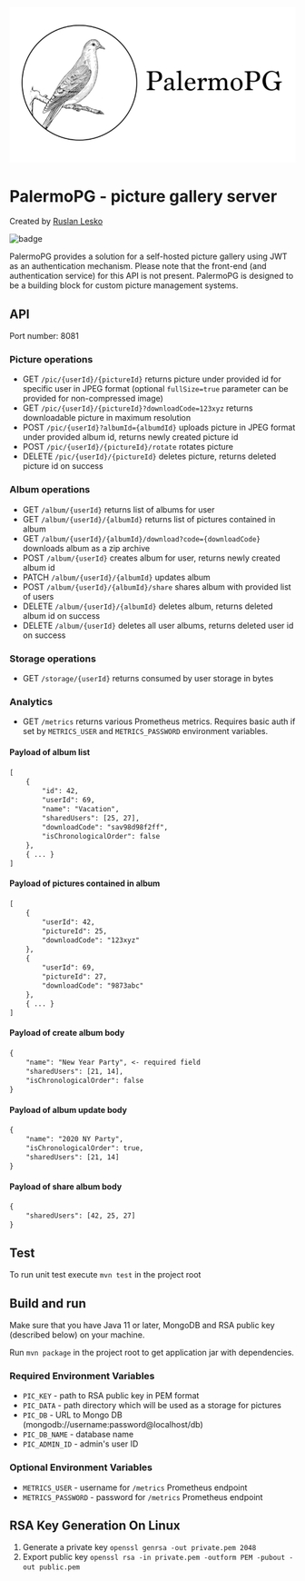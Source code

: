![PalermoPG logo](https://github.com/ruslanlesko/palermopg/raw/master/logo/main.png)
# PalermoPG - picture gallery server
Created by [Ruslan Lesko](https://leskor.com)

![badge](https://action-badges.now.sh/ruslanlesko/palermopg)

PalermoPG provides a solution for a self-hosted picture gallery using JWT as an authentication mechanism. Please note that the front-end (and authentication service) for this API is not present. PalermoPG is designed to be a building block for custom picture management systems.

## API
Port number: 8081

### Picture operations
* GET `/pic/{userId}/{pictureId}` returns picture under provided id for specific user in JPEG format (optional `fullSize=true` parameter can be provided for non-compressed image)
* GET `/pic/{userId}/{pictureId}?downloadCode=123xyz` returns downloadable picture in maximum resolution
* POST `/pic/{userId}?albumId={albumdId}` uploads picture in JPEG format under provided album id, returns newly created picture id
* POST `/pic/{userId}/{pictureId}/rotate` rotates picture
* DELETE `/pic/{userId}/{pictureId}` deletes picture, returns deleted picture id on success

### Album operations
* GET `/album/{userId}` returns list of albums for user
* GET `/album/{userId}/{albumId}` returns list of pictures contained in album
* GET `/album/{userId}/{albumId}/download?code={downloadCode}` downloads album as a zip archive
* POST `/album/{userId}` creates album for user, returns newly created album id
* PATCH `/album/{userId}/{albumId}` updates album
* POST `/album/{userId}/{albumId}/share` shares album with provided list of users
* DELETE `/album/{userId}/{albumId}` deletes album, returns deleted album id on success
* DELETE `/album/{userId}` deletes all user albums, returns deleted user id on success

### Storage operations
* GET `/storage/{userId}` returns consumed by user storage in bytes

### Analytics
* GET `/metrics` returns various Prometheus metrics. Requires basic auth if set by `METRICS_USER` and `METRICS_PASSWORD` environment variables. 

#### Payload of album list
```
[
    {
        "id": 42,
        "userId": 69,
        "name": "Vacation",
        "sharedUsers": [25, 27],
        "downloadCode": "sav98d98f2ff",
        "isChronologicalOrder": false
    },
    { ... }
]
```

#### Payload of pictures contained in album
```
[
    {
        "userId": 42,
        "pictureId": 25,
        "downloadCode": "123xyz"
    },
    {
        "userId": 69,
        "pictureId": 27,
        "downloadCode": "9873abc"
    },
    { ... }
]
```

#### Payload of create album body
```
{
    "name": "New Year Party", <- required field
    "sharedUsers": [21, 14],
    "isChronologicalOrder": false
}
```

#### Payload of album update body
```
{
    "name": "2020 NY Party",
    "isChronologicalOrder": true,
    "sharedUsers": [21, 14]
}
```

#### Payload of share album body
```
{
    "sharedUsers": [42, 25, 27]
}
```

## Test
To run unit test execute `mvn test` in the project root

## Build and run
Make sure that you have Java 11 or later, MongoDB and RSA public key (described below) on your machine.

Run `mvn package` in the project root to get application jar with dependencies.

### Required Environment Variables
* `PIC_KEY` - path to RSA public key in PEM format
* `PIC_DATA` - path directory which will be used as a storage for pictures
* `PIC_DB` - URL to Mongo DB (mongodb://username:password@localhost/db)
* `PIC_DB_NAME` - database name
* `PIC_ADMIN_ID` - admin's user ID

### Optional Environment Variables
* `METRICS_USER` - username for `/metrics` Prometheus endpoint
* `METRICS_PASSWORD` - password for `/metrics` Prometheus endpoint

## RSA Key Generation On Linux
1. Generate a private key `openssl genrsa -out private.pem 2048`
2. Export public key `openssl rsa -in private.pem -outform PEM -pubout -out public.pem`